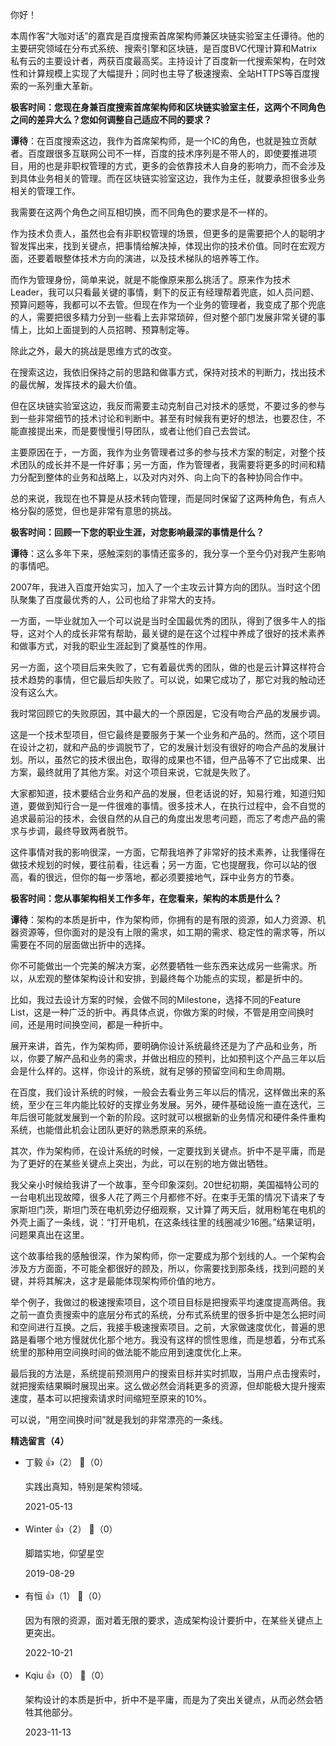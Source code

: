 你好！

本周作客“大咖对话”的嘉宾是百度搜索首席架构师兼区块链实验室主任谭待。他的主要研究领域在分布式系统、搜索引擎和区块链，是百度BVC代理计算和Matrix私有云的主要设计者，两获百度最高奖。主持设计了百度新一代搜索架构，在时效性和计算规模上实现了大幅提升；同时也主导了极速搜索、全站HTTPS等百度搜索的一系列重大革新。

**极客时间：您现在身兼百度搜索首席架构师和区块链实验室主任，这两个不同角色之间的差异大么？您如何调整自己适应不同的要求？**

**谭待**：在百度搜索这边，我作为首席架构师，是一个IC的角色，也就是独立贡献者。百度跟很多互联网公司不一样，百度的技术序列是不带人的，即使要推进项目，用的也是非职权管理的方式，更多的会依靠技术人自身的影响力，而不会涉及到具体业务相关的管理。而在区块链实验室这边，我作为主任，就要承担很多业务相关的管理工作。

我需要在这两个角色之间互相切换，而不同角色的要求是不一样的。

作为技术负责人，虽然也会有非职权管理的场景，但更多的是需要把个人的聪明才智发挥出来，找到关键点，把事情给解决掉，体现出你的技术价值。同时在宏观方面，还要着眼整体技术方向的演进，以及技术梯队的培养等工作。

而作为管理身份，简单来说，就是不能像原来那么挑活了。原来作为技术Leader，我可以只看最关键的事情，剩下的反正有经理帮着兜底，如人员问题、预算问题等，我都可以不去管。但现在作为一个业务的管理者，我变成了那个兜底的人，需要把很多精力分到一些看上去非常琐碎，但对整个部门发展非常关键的事情上，比如上面提到的人员招聘、预算制定等。

除此之外，最大的挑战是思维方式的改变。

在搜索这边，我依旧保持之前的思路和做事方式，保持对技术的判断力，找出技术的最优解，发挥技术的最大价值。

但在区块链实验室这边，我反而需要主动克制自己对技术的感觉，不要过多的参与到一些非常细节的技术讨论和判断中。甚至有时候我有更好的想法，也要忍住，不能直接提出来，而是要慢慢引导团队，或者让他们自己去尝试。

主要原因在于，一方面，我作为业务管理者过多的参与技术方案的制定，对整个技术团队的成长并不是一件好事；另一方面，作为管理者，我需要将更多的时间和精力分配到整体的业务和战略上，以及对内对外、向上向下的各种协同合作中。

总的来说，我现在也不算是从技术转向管理，而是同时保留了这两种角色，有点人格分裂的感觉，但也是非常有意思的挑战。

**极客时间：回顾一下您的职业生涯，对您影响最深的事情是什么？**

**谭待**：这么多年下来，感触深刻的事情还蛮多的，我分享一个至今仍对我产生影响的事情吧。

2007年，我进入百度开始实习，加入了一个主攻云计算方向的团队。当时这个团队聚集了百度最优秀的人，公司也给了非常大的支持。

一方面，一毕业就加入一个可以说是当时全国最优秀的团队，得到了很多牛人的指导，这对个人的成长非常有帮助，最关键的是在这个过程中养成了很好的技术素养和做事方式，对我的职业生涯起到了奠基性的作用。

另一方面，这个项目后来失败了，它有着最优秀的团队，做的也是云计算这样符合技术趋势的事情，但它最后却失败了。可以说，如果它成功了，那它对我的触动还没有这么大。

我时常回顾它的失败原因，其中最大的一个原因是，它没有吻合产品的发展步调。

这是一个技术型项目，但它最终是要服务于某一个业务和产品的。然而，这个项目在设计之初，就和产品的步调脱节了，它的发展计划没有很好的吻合产品的发展计划。所以，虽然它的技术很出色，取得的成果也不错，但产品等不了它出成果、出方案，最终就用了其他方案。对这个项目来说，它就是失败了。

大家都知道，技术要结合业务和产品的发展，但老话说的好，知易行难，知道归知道，要做到知行合一是一件很难的事情。很多技术人，在执行过程中，会不自觉的追求最前沿的技术，会很自然的从自己的角度出发思考问题，而忘了考虑产品的需求与步调，最终导致两者脱节。

这件事情对我的影响很深，一方面，它帮我培养了非常好的技术素养，让我懂得在做技术规划的时候，要往前看，往远看；另一方面，它也提醒我，你可以站的很高，看的很远，但你的每一步落地，都必须要接地气，踩中业务方的节奏。

**极客时间：您从事架构相关工作多年，在您看来，架构的本质是什么？**

**谭待**：架构的本质是折中，作为架构师，你拥有的是有限的资源，如人力资源、机器资源等，但你面对的是没有上限的需求，如工期的需求、稳定性的需求等，所以需要在不同的层面做出折中的选择。

你不可能做出一个完美的解决方案，必然要牺牲一些东西来达成另一些需求。所以，从宏观的整体架构设计和安排，到最终每个功能点的实现，都是折中的。

比如，我过去设计方案的时候，会做不同的Milestone，选择不同的Feature List，这是一种广泛的折中。再具体点说，你做方案的时候，不管是用空间换时间，还是用时间换空间，都是一种折中。

展开来讲，首先，作为架构师，要明确你设计系统最终还是为了产品和业务，所以，你要了解产品和业务的需求，并做出相应的预判，比如预判这个产品三年以后会是什么样的。这样，你设计的系统，就有足够的预留空间和生命周期。

在百度，我们设计系统的时候，一般会去看业务三年以后的情况，这样做出来的系统，至少在三年内能比较好的支撑业务发展。另外，硬件基础设施一直在迭代，三年后很可能就发展到一个新的阶段。这时就可以根据新的业务情况和硬件条件重构系统，也能借此机会让团队更好的熟悉原来的系统。

其次，作为架构师，在设计系统的时候，一定要找到关键点。折中不是平庸，而是为了更好的在某些关键点上突出，为此，可以在别的地方做出牺牲。

我父亲小时候给我讲了一个故事，至今印象深刻。20世纪初期，美国福特公司的一台电机出现故障，很多人花了两三个月都修不好。在束手无策的情况下请来了专家斯坦门茨，斯坦门茨在电机旁边仔细观察，又计算了两天后，就用粉笔在电机的外壳上画了一条线，说：“打开电机，在这条线往里的线圈减少16圈。”结果证明，问题果真出在这里。

这个故事给我的感触很深，作为架构师，你一定要成为那个划线的人。一个架构会涉及方方面面，不可能全都很好的顾及，所以，你需要找到那条线，找到问题的关键，并将其解决，这才是最能体现架构师价值的地方。

举个例子，我做过的极速搜索项目，这个项目目标是把搜索平均速度提高两倍。我之前一直负责搜索中的底层分布式的系统，分布式系统里的很多折中是怎么把时间和空间进行互换。之后，我接手极速搜索项目。之前，大家做速度优化，普遍的思路是看哪个地方慢就优化那个地方。我没有这样的惯性思维，而是想着，分布式系统里的那种用空间换时间的做法能不能应用到速度优化上来。

最后我的方法是，系统提前预测用户的搜索目标并实时抓取，当用户点击搜索时，就把搜索结果瞬时展现出来。这么做必然会消耗更多的资源，但却能极大提升搜索速度，基本可以把搜索请求时间缩短至原来的10%。

可以说，“用空间换时间”就是我划的非常漂亮的一条线。
<div><strong>精选留言（4）</strong></div><ul>
<li><span>丁毅</span> 👍（2） 💬（0）<p>实践出真知，特别是架构领域。</p>2021-05-13</li><br/><li><span>Winter</span> 👍（2） 💬（0）<p>脚踏实地，仰望星空</p>2019-08-29</li><br/><li><span>有恒</span> 👍（1） 💬（0）<p>因为有限的资源，面对着无限的要求，造成架构设计要折中，在某些关键点上更突出。</p>2022-10-21</li><br/><li><span>Kqiu</span> 👍（0） 💬（0）<p>架构设计的本质是折中，折中不是平庸，而是为了突出关键点，从而必然会牺牲其他部分。</p>2023-11-13</li><br/>
</ul>
